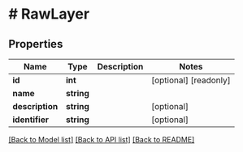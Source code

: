 # # RawLayer

## Properties

Name | Type | Description | Notes
------------ | ------------- | ------------- | -------------
**id** | **int** |  | [optional] [readonly]
**name** | **string** |  |
**description** | **string** |  | [optional]
**identifier** | **string** |  | [optional]

[[Back to Model list]](../../README.md#models) [[Back to API list]](../../README.md#endpoints) [[Back to README]](../../README.md)
